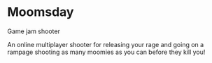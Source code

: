 # Moomsday
Game jam shooter

An online multiplayer shooter for releasing your rage and going on a rampage shooting as many moomies as you can before they kill you!
